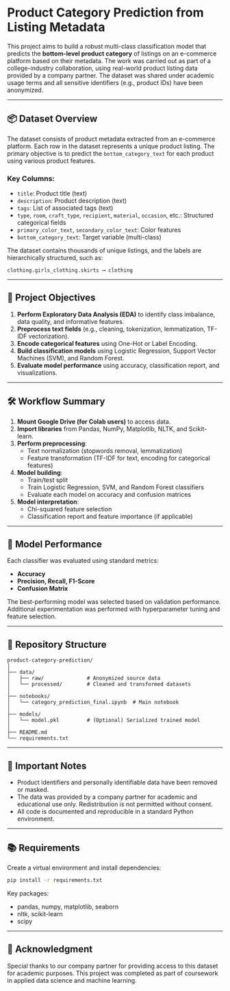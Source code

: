 # Product Category Prediction from Listing Metadata

This project aims to build a robust multi-class classification model that predicts the **bottom-level product category** of listings on an e-commerce platform based on their metadata. The work was carried out as part of a college-industry collaboration, using real-world product listing data provided by a company partner. The dataset was shared under academic usage terms and all sensitive identifiers (e.g., product IDs) have been anonymized.

---

## 📦 Dataset Overview

The dataset consists of product metadata extracted from an e-commerce platform. Each row in the dataset represents a unique product listing. The primary objective is to predict the `bottom_category_text` for each product using various product features.

### Key Columns:
- `title`: Product title (text)
- `description`: Product description (text)
- `tags`: List of associated tags (text)
- `type`, `room`, `craft_type`, `recipient`, `material`, `occasion`, etc.: Structured categorical fields
- `primary_color_text`, `secondary_color_text`: Color features
- `bottom_category_text`: Target variable (multi-class)

The dataset contains thousands of unique listings, and the labels are hierarchically structured, such as:
```
clothing.girls_clothing.skirts ⟶ clothing
```

---

## 🧠 Project Objectives

1. **Perform Exploratory Data Analysis (EDA)** to identify class imbalance, data quality, and informative features.
2. **Preprocess text fields** (e.g., cleaning, tokenization, lemmatization, TF-IDF vectorization).
3. **Encode categorical features** using One-Hot or Label Encoding.
4. **Build classification models** using Logistic Regression, Support Vector Machines (SVM), and Random Forest.
5. **Evaluate model performance** using accuracy, classification report, and visualizations.

---

## 🛠️ Workflow Summary

1. **Mount Google Drive (for Colab users)** to access data.
2. **Import libraries** from Pandas, NumPy, Matplotlib, NLTK, and Scikit-learn.
3. **Perform preprocessing**:
   - Text normalization (stopwords removal, lemmatization)
   - Feature transformation (TF-IDF for text, encoding for categorical features)
4. **Model building**:
   - Train/test split
   - Train Logistic Regression, SVM, and Random Forest classifiers
   - Evaluate each model on accuracy and confusion matrices
5. **Model interpretation**:
   - Chi-squared feature selection
   - Classification report and feature importance (if applicable)

---

## 🧪 Model Performance

Each classifier was evaluated using standard metrics:

- **Accuracy**
- **Precision, Recall, F1-Score**
- **Confusion Matrix**

The best-performing model was selected based on validation performance. Additional experimentation was performed with hyperparameter tuning and feature selection.

---

## 📁 Repository Structure

```
product-category-prediction/
│
├── data/
│   ├── raw/              # Anonymized source data
│   └── processed/        # Cleaned and transformed datasets
│
├── notebooks/
│   └── category_prediction_final.ipynb  # Main notebook
│
├── models/
│   └── model.pkl         # (Optional) Serialized trained model
│
├── README.md
└── requirements.txt
```

---

## 📌 Important Notes

- Product identifiers and personally identifiable data have been removed or masked.
- The data was provided by a company partner for academic and educational use only. Redistribution is not permitted without consent.
- All code is documented and reproducible in a standard Python environment.

---

## 📚 Requirements

Create a virtual environment and install dependencies:

```bash
pip install -r requirements.txt
```

Key packages:
- pandas, numpy, matplotlib, seaborn
- nltk, scikit-learn
- scipy

---

## 🤝 Acknowledgment

Special thanks to our company partner for providing access to this dataset for academic purposes. This project was completed as part of coursework in applied data science and machine learning.
